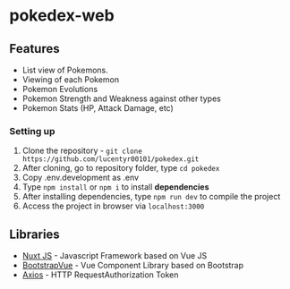 # pokedex-web


## Features
- List view of Pokemons.
- Viewing of each Pokemon
- Pokemon Evolutions
- Pokemon Strength and Weakness against other types
- Pokemon Stats (HP, Attack Damage, etc)
### Setting up
1. Clone the repository - `git clone https://github.com/lucentyr00101/pokedex.git`
2. After cloning, go to repository folder, type `cd pokedex`
3. Copy .env.development as .env
4. Type `npm install` or `npm i` to install **dependencies**
5. After installing dependencies, type `npm run dev` to compile the project
6. Access the project in browser via `localhost:3000`

## Libraries
- [Nuxt JS](https://nuxtjs.org/) - Javascript Framework based on Vue JS
- [BootstrapVue](https://bootstrap-vue.org/) - Vue Component Library based on Bootstrap
- [Axios](https://github.com/axios/axios) - HTTP RequestAuthorization Token 
